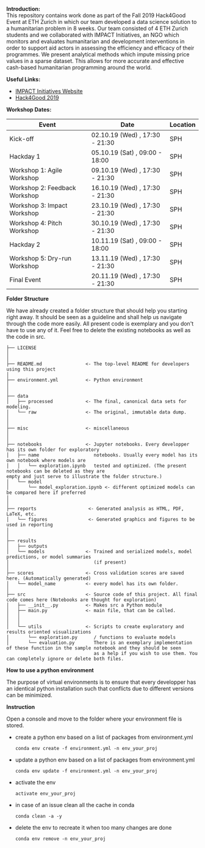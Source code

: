 **Introduction:**  
This repository contains work done as part of the Fall 2019 Hack4Good Event at ETH Zurich in which our team developed a data science solution to a humanitarian problem in 8 weeks. Our team consisted of 4 ETH Zurich students and we collaborated with IMPACT Initiatives, an NGO which monitors and evaluates humanitarian and development interventions in order to support aid actors in assessing the efficiency and efficacy of their programmes. We present analytical methods which impute missing price values in a sparse dataset. This allows for more accurate and effective cash-based humanitarian programming around the world.

**Useful Links:**
*  [IMPACT Initiatives Website](https://www.impact-initiatives.org)
*  [Hack4Good 2019](https://analytics-club.org/hack4good)

**Workshop Dates:**

| Event | Date | Location |
| ------ | ------ | ------ |
| Kick-off |  02.10.19 (Wed) , 17:30 - 21:30| SPH |
| Hackday 1 |  05.10.19 (Sat) , 09:00 - 18:00| SPH |
| Workshop 1: Agile Workshop |  09.10.19 (Wed) , 17:30 - 21:30| SPH |
| Workshop 2: Feedback Workshop |  16.10.19 (Wed) , 17:30 - 21:30| SPH |
| Workshop 3: Impact Workshop |  23.10.19 (Wed) , 17:30 - 21:30| SPH |
| Workshop 4: Pitch Workshop |  30.10.19 (Wed) , 17:30 - 21:30| SPH |
| Hackday 2 |  10.11.19 (Sat) , 09:00 - 18:00| SPH |
| Workshop 5: Dry-run Workshop |  13.11.19 (Wed) , 17:30 - 21:30| SPH |
| Final Event |  20.11.19 (Wed) , 17:30 - 21:30| SPH |

**Folder Structure**

We have already created a folder structure that should help you starting right away. It should be seen as a guideline and shall help us
navigate through the code more easily. All present code is exemplary and you don't have to use any of it. Feel free to delete the existing notebooks as well as the code in src.


```
├── LICENSE
│
│
├── README.md                <- The top-level README for developers using this project
│
├── environment.yml          <- Python environment
│                               
│
├── data
│   ├── processed            <- The final, canonical data sets for modeling.
│   └── raw                  <- The original, immutable data dump.
│
│
├── misc                     <- miscellaneous
│
│
├── notebooks                <- Jupyter notebooks. Every developper has its own folder for exploratory
│   ├── name                    notebooks. Usually every model has its own notebook where models are
│   │   └── exploration.ipynb   tested and optimized. (The present notebooks can be deleted as they are                                      empty and just serve to illustrate the folder structure.)
│   └── model
│       └── model_exploration.ipynb <- different optimized models can be compared here if preferred    
│
│
├── reports                   <- Generated analysis as HTML, PDF, LaTeX, etc.
│   └── figures               <- Generated graphics and figures to be used in reporting
│
│
├── results
│   ├── outputs
│   └── models               <- Trained and serialized models, model predictions, or model summaries
│                               (if present)
│
├── scores                   <- Cross validation scores are saved here. (Automatically generated)
│   └── model_name           <- every model has its own folder. 
│
├── src                      <- Source code of this project. All final code comes here (Notebooks are thought for exploration)
│   ├── __init__.py          <- Makes src a Python module
│   ├── main.py              <- main file, that can be called.
│   │
│   │
│   └── utils                <- Scripts to create exploratory and results oriented visualizations
│       └── exploration.py      / functions to evaluate models
│       └── evaluation.py       There is an exemplary implementation of these function in the sample notebook and they should be seen
                                as a help if you wish to use them. You can completely ignore or delete both files.
```

**How to use a python environment**

The purpose of virtual environments is to ensure that every developper has an identical python installation such that conflicts due to different versions can be minimized.

**Instruction**

Open a console and move to the folder where your environment file is stored.

* create a python env based on a list of packages from environment.yml

  ```conda env create -f environment.yml -n env_your_proj```

* update a python env based on a list of packages from environment.yml

  ```conda env update -f environment.yml -n env_your_proj```

* activate the env  

  ```activate env_your_proj```
  
* in case of an issue clean all the cache in conda

   ```conda clean -a -y```

* delete the env to recreate it when too many changes are done  

  ```conda env remove -n env_your_proj```
